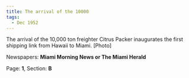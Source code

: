 ```yaml
---  
title: The arrival of the 10000  
tags:  
  - Dec 1952  
---  
```

  
The arrival of the 10,000 ton freighter Citrus Packer inaugurates the first shipping link from Hawaii to Miami. [Photo]  
  
Newspapers: **Miami Morning News or The Miami Herald**  
  
Page: **1**, Section: **B** 
